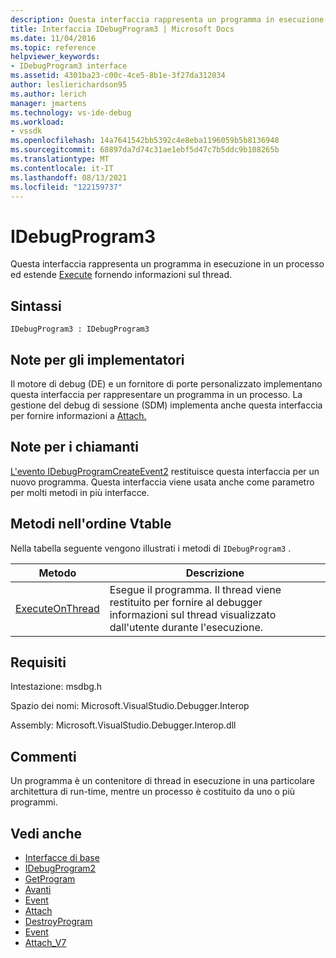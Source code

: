 ```yaml
---
description: Questa interfaccia rappresenta un programma in esecuzione in un processo ed estende Execute fornendo informazioni sul thread.
title: Interfaccia IDebugProgram3 | Microsoft Docs
ms.date: 11/04/2016
ms.topic: reference
helpviewer_keywords:
- IDebugProgram3 interface
ms.assetid: 4301ba23-c00c-4ce5-8b1e-3f27da312034
author: leslierichardson95
ms.author: lerich
manager: jmartens
ms.technology: vs-ide-debug
ms.workload:
- vssdk
ms.openlocfilehash: 14a7641542bb5392c4e8eba1196059b5b8136948
ms.sourcegitcommit: 68897da7d74c31ae1ebf5d47c7b5ddc9b108265b
ms.translationtype: MT
ms.contentlocale: it-IT
ms.lasthandoff: 08/13/2021
ms.locfileid: "122159737"
---
```

# <a name="idebugprogram3"></a>IDebugProgram3
Questa interfaccia rappresenta un programma in esecuzione in un processo ed estende [Execute](../../../extensibility/debugger/reference/idebugprogram2-execute.md) fornendo informazioni sul thread.

## <a name="syntax"></a>Sintassi

```
IDebugProgram3 : IDebugProgram3
```

## <a name="notes-for-implementers"></a>Note per gli implementatori
 Il motore di debug (DE) e un fornitore di porte personalizzato implementano questa interfaccia per rappresentare un programma in un processo. La gestione del debug di sessione (SDM) implementa anche questa interfaccia per fornire informazioni a [Attach.](../../../extensibility/debugger/reference/idebugprogram2-attach.md)

## <a name="notes-for-callers"></a>Note per i chiamanti
 [L'evento IDebugProgramCreateEvent2](../../../extensibility/debugger/reference/idebugprogramcreateevent2.md) restituisce questa interfaccia per un nuovo programma. Questa interfaccia viene usata anche come parametro per molti metodi in più interfacce.

## <a name="methods-in-vtable-order"></a>Metodi nell'ordine Vtable
 Nella tabella seguente vengono illustrati i metodi di `IDebugProgram3` .

|Metodo|Descrizione|
|------------|-----------------|
|[ExecuteOnThread](../../../extensibility/debugger/reference/idebugprogram3-executeonthread.md)|Esegue il programma. Il thread viene restituito per fornire al debugger informazioni sul thread visualizzato dall'utente durante l'esecuzione.|

## <a name="requirements"></a>Requisiti
 Intestazione: msdbg.h

 Spazio dei nomi: Microsoft.VisualStudio.Debugger.Interop

 Assembly: Microsoft.VisualStudio.Debugger.Interop.dll

## <a name="remarks"></a>Commenti
 Un programma è un contenitore di thread in esecuzione in una particolare architettura di run-time, mentre un processo è costituito da uno o più programmi.

## <a name="see-also"></a>Vedi anche
- [Interfacce di base](../../../extensibility/debugger/reference/core-interfaces.md)
- [IDebugProgram2](../../../extensibility/debugger/reference/idebugprogram2.md)
- [GetProgram](../../../extensibility/debugger/reference/idebugthread2-getprogram.md)
- [Avanti](../../../extensibility/debugger/reference/ienumdebugprograms2-next.md)
- [Event](../../../extensibility/debugger/reference/idebugportevents2-event.md)
- [Attach](../../../extensibility/debugger/reference/idebugengine2-attach.md)
- [DestroyProgram](../../../extensibility/debugger/reference/idebugengine2-destroyprogram.md)
- [Event](../../../extensibility/debugger/reference/idebugeventcallback2-event.md)
- [Attach_V7](../../../extensibility/debugger/reference/idebugprogramnode2-attach-v7.md)

